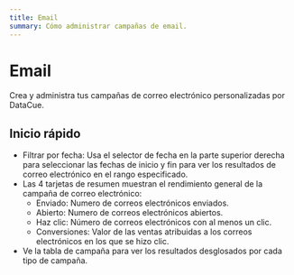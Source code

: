 ```yaml
---
title: Email
summary: Cómo administrar campañas de email.
---
```


# Email
Crea y administra tus campañas de correo electrónico personalizadas por DataCue.

## Inicio rápido
- Filtrar por fecha: Usa el selector de fecha en la parte superior derecha para seleccionar las fechas de inicio y fin para ver los resultados de correo electrónico en el rango especificado.
- Las 4 tarjetas de resumen muestran el rendimiento general de la campaña de correo electrónico:
    - Enviado: Numero de correos electrónicos enviados.
    - Abierto: Numero de correos electrónicos abiertos.
    - Haz clic: Número de correos electrónicos con al menos un clic.
    - Conversiones: Valor de las ventas atribuidas a los correos electrónicos en los que se hizo clic.
- Ve la tabla de campaña para ver los resultados desglosados por cada tipo de campaña.
